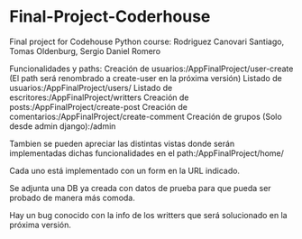 # Final-Project-Coderhouse
Final project for Codehouse Python course: Rodriguez Canovari Santiago, Tomas Oldenburg, Sergio Daniel Romero

Funcionalidades y paths:
    Creación de usuarios:/AppFinalProject/user-create (El path será renombrado a create-user en la próxima versión)
    Listado de usuarios:/AppFinalProject/users/
    Listado de escritores:/AppFinalProject/writters
    Creación de posts:/AppFinalProject/create-post
    Creación de comentarios:/AppFinalProject/create-comment
    Creación de grupos (Solo desde admin django):/admin

Tambien se pueden apreciar las distintas vistas donde serán implementadas dichas funcionalidades en el path:/AppFinalProject/home/

Cada uno está implementado con un form en la URL indicado.

Se adjunta una DB ya creada con datos de prueba para que pueda ser probado de manera más comoda.

Hay un bug conocido con la info de los writters que será solucionado en la próxima versión.